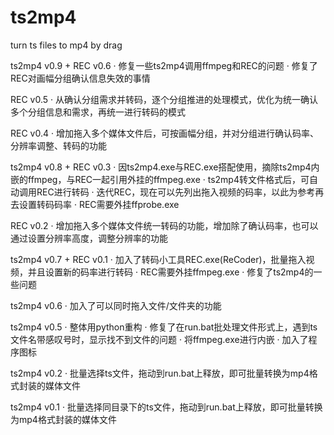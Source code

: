 # ts2mp4
turn ts files to mp4 by drag

ts2mp4 v0.9 + REC v0.6
· 修复一些ts2mp4调用ffmpeg和REC的问题
· 修复了REC对画幅分组确认信息失效的事情

REC v0.5
· 从确认分组需求并转码，逐个分组推进的处理模式，优化为统一确认多个分组信息和需求，再统一进行转码的模式

REC v0.4
· 增加拖入多个媒体文件后，可按画幅分组，并对分组进行确认码率、分辨率调整、转码的功能

ts2mp4 v0.8 + REC v0.3
· 因ts2mp4.exe与REC.exe搭配使用，摘除ts2mp4内嵌的ffmpeg，与REC一起引用外挂的ffmpeg.exe
· ts2mp4转文件格式后，可自动调用REC进行转码
· 迭代REC，现在可以先列出拖入视频的码率，以此为参考再去设置转码码率
· REC需要外挂ffprobe.exe

REC v0.2
· 增加拖入多个媒体文件统一转码的功能，增加除了确认码率，也可以通过设置分辨率高度，调整分辨率的功能

ts2mp4 v0.7 + REC v0.1
· 加入了转码小工具REC.exe(ReCoder)，批量拖入视频，并且设置新的码率进行转码
· REC需要外挂ffmpeg.exe
· 修复了ts2mp4的一些问题

ts2mp4 v0.6
· 加入了可以同时拖入文件/文件夹的功能

ts2mp4 v0.5
· 整体用python重构
· 修复了在run.bat批处理文件形式上，遇到ts文件名带感叹号时，显示找不到文件的问题
· 将ffmpeg.exe进行内嵌
· 加入了程序图标

ts2mp4 v0.2
· 批量选择ts文件，拖动到run.bat上释放，即可批量转换为mp4格式封装的媒体文件

ts2mp4 v0.1 
· 批量选择同目录下的ts文件，拖动到run.bat上释放，即可批量转换为mp4格式封装的媒体文件

